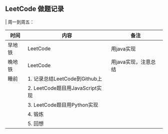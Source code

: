 ## LeetCode 做题记录


| 周一到周五：

 时间   | 内容                            | 备注                 
--------|---------------------------------|----------------------
 早地铁 | LeetCode                        | 用java实现           
 晚地铁 | LeetCode                        | 用java实现，注意总结 
 睡前   | 1. 记录总结LeetCode到Github上   |                      
        | 2. LeetCode题目用JavaScript实现 |                      
        | 3. LeetCode题目用Python实现     |                      
        | 4. 锻炼                         |                      
        | 5. 回想                         |                      
